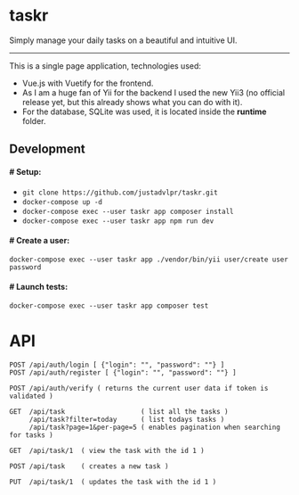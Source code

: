 # taskr

Simply manage your daily tasks on a beautiful and intuitive UI.

---

This is a single page application, technologies used:
- Vue.js with Vuetify for the frontend.
- As I am a huge fan of Yii for the backend I used the new Yii3 (no official release yet, but this already shows what you can do with it).
- For the database, SQLite was used, it is located inside the **runtime** folder.

## Development

#### # Setup:

- `git clone https://github.com/justadvlpr/taskr.git`
- `docker-compose up -d`
- `docker-compose exec --user taskr app composer install`
- `docker-compose exec --user taskr app npm run dev`

#### # Create a user:

`docker-compose exec --user taskr app ./vendor/bin/yii user/create user password`

#### # Launch tests:

`docker-compose exec --user taskr app composer test`

# API

```
POST /api/auth/login [ {"login": "", "password": ""} ]
POST /api/auth/register [ {"login": "", "password": ""} ]

POST /api/auth/verify ( returns the current user data if token is validated )

GET  /api/task                   ( list all the tasks )
     /api/task?filter=today      ( list todays tasks )
     /api/task?page=1&per-page=5 ( enables pagination when searching for tasks )

GET  /api/task/1  ( view the task with the id 1 )

POST /api/task    ( creates a new task )

PUT  /api/task/1  ( updates the task with the id 1 )
```
